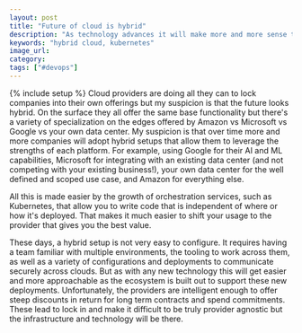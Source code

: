 ```yaml
---
layout: post
title: "Future of cloud is hybrid"
description: "As technology advances it will make more and more sense to run across multiple providers."
keywords: "hybrid cloud, kubernetes"
image_url: 
category: 
tags: ["#devops"]
---
```

{% include setup %}
Cloud providers are doing all they can to lock companies into their own offerings but my suspicion is that the future looks hybrid. On the surface they all offer the same base functionality but there's a variety of specialization on the edges offered by Amazon vs Microsoft vs Google vs your own data center. My suspicion is that over time more and more companies will adopt hybrid setups that allow them to leverage the strengths of each platform. For example, using Google for their AI and ML capabilities, Microsoft for integrating with an existing data center (and not competing with your existing business!), your own data center for the well defined and scoped use case, and Amazon for everything else.

All this is made easier by the growth of orchestration services, such as Kubernetes, that allow you to write code that is independent of where or how it's deployed. That makes it much easier to shift your usage to the provider that gives you the best value.

These days, a hybrid setup is not very easy to configure. It requires having a team familiar with multiple environments, the tooling to work across them, as well as a variety of configurations and deployments to communicate securely across clouds. But as with any new technology this will get easier and more approachable as the ecosystem is built out to support these new deployments. Unfortunately, the providers are intelligent enough to offer steep discounts in return for long term contracts and spend commitments. These lead to lock in and make it  difficult to be truly provider agnostic but the infrastructure and technology will be there.
